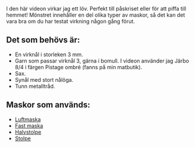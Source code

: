I den här videon virkar jag ett löv. Perfekt till påskriset eller för att piffa till hemmet! Mönstret innehåller en del olika typer av maskor, så det kan det vara bra om du har testat virkning någon gång förut.

## Det som behövs är:

- En virknål i storleken 3 mm.
- Garn som passar virknål 3, gärna i bomull. I videon använder jag Järbo 8/4 i färgen Pistage ombré (fanns på min matbutik).
- Sax.
- Synål med stort nålöga.
- Tunn metalltråd.

## Maskor som används:

- [Luftmaska](https://youtu.be/gL_atiPxDVI)
- [Fast maska](https://youtu.be/_BkYYwfGljU)
- [Halvstolpe](https://youtu.be/AfbrpgwQSSM)
- [Stolpe](https://youtu.be/Uzos844KiHA)

